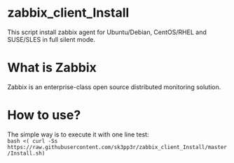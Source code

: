# zabbix_client_Install
This script install zabbix agent for Ubuntu/Debian, CentOS/RHEL and SUSE/SLES in full silent mode.


# What is Zabbix 
Zabbix is an enterprise-class open source distributed monitoring solution.

# How to use?
The simple way is to execute it with one line test:<br/>
`bash <( curl -Ss https://raw.githubusercontent.com/sk3pp3r/zabbix_client_Install/master/Install.sh)`
